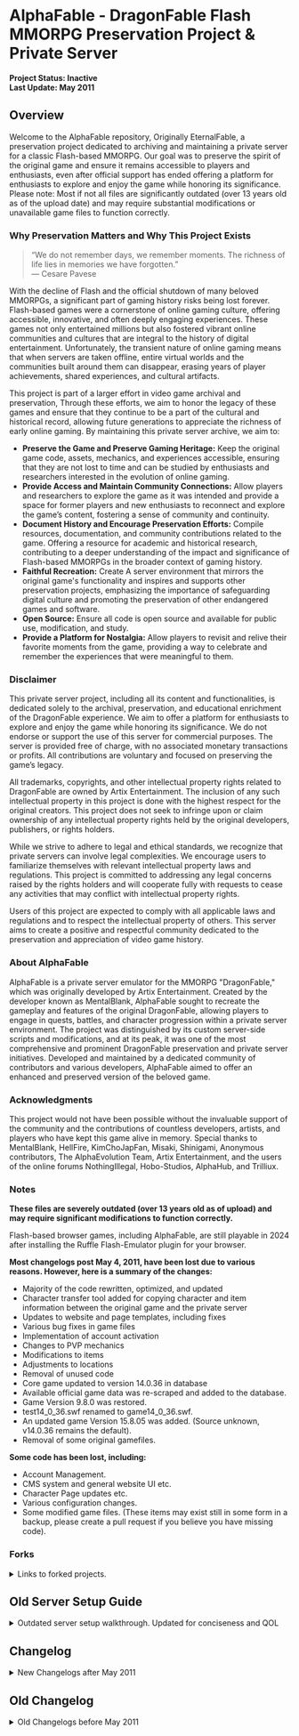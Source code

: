 # AlphaFable - DragonFable Flash MMORPG Preservation Project & Private Server
 
**Project Status: Inactive**  
**Last Update: May 2011**

## Overview

Welcome to the AlphaFable repository, Originally EternalFable, a preservation project dedicated to archiving and maintaining a private server for a classic Flash-based MMORPG. Our goal was to preserve the spirit of the original game and ensure it remains accessible to players and enthusiasts, even after official support has ended offering a platform for enthusiasts to explore and enjoy the game while honoring its significance. Please note: Most if not all files are significantly outdated (over 13 years old as of the upload date) and may require substantial modifications or unavailable game files to function correctly.

### Why Preservation Matters and Why This Project Exists

> “We do not remember days, we remember moments. The richness of life lies in memories we have forgotten.”  
> — Cesare Pavese

With the decline of Flash and the official shutdown of many beloved MMORPGs, a significant part of gaming history risks being lost forever. Flash-based games were a cornerstone of online gaming culture, offering accessible, innovative, and often deeply engaging experiences. These games not only entertained millions but also fostered vibrant online communities and cultures that are integral to the history of digital entertainment. Unfortunately, the transient nature of online gaming means that when servers are taken offline, entire virtual worlds and the communities built around them can disappear, erasing years of player achievements, shared experiences, and cultural artifacts.

This project is part of a larger effort in video game archival and preservation, Through these efforts, we aim to honor the legacy of these games and ensure that they continue to be a part of the cultural and historical record, allowing future generations to appreciate the richness of early online gaming. By maintaining this private server archive, we aim to:
- **Preserve the Game and Preserve Gaming Heritage:** Keep the original game code, assets, mechanics, and experiences accessible, ensuring that they are not lost to time and can be studied by enthusiasts and researchers interested in the evolution of online gaming.
- **Provide Access and Maintain Community Connections:** Allow players and researchers to explore the game as it was intended and provide a space for former players and new enthusiasts to reconnect and explore the game’s content, fostering a sense of community and continuity.
- **Document History and Encourage Preservation Efforts:** Compile resources, documentation, and community contributions related to the game. Offering a resource for academic and historical research, contributing to a deeper understanding of the impact and significance of Flash-based MMORPGs in the broader context of gaming history.
- **Faithful Recreation:** Create A server environment that mirrors the original game's functionality and inspires and supports other preservation projects, emphasizing the importance of safeguarding digital culture and promoting the preservation of other endangered games and software.
- **Open Source:** Ensure all code is open source and available for public use, modification, and study.
- **Provide a Platform for Nostalgia:** Allow players to revisit and relive their favorite moments from the game, providing a way to celebrate and remember the experiences that were meaningful to them.

### Disclaimer
This private server project, including all its content and functionalities, is dedicated solely to the archival, preservation, and educational enrichment of the DragonFable experience. We aim to offer a platform for enthusiasts to explore and enjoy the game while honoring its significance. We do not endorse or support the use of this server for commercial purposes. The server is provided free of charge, with no associated monetary transactions or profits. All contributions are voluntary and focused on preserving the game’s legacy.

All trademarks, copyrights, and other intellectual property rights related to DragonFable are owned by Artix Entertainment. The inclusion of any such intellectual property in this project is done with the highest respect for the original creators. This project does not seek to infringe upon or claim ownership of any intellectual property rights held by the original developers, publishers, or rights holders.

While we strive to adhere to legal and ethical standards, we recognize that private servers can involve legal complexities. We encourage users to familiarize themselves with relevant intellectual property laws and regulations. This project is committed to addressing any legal concerns raised by the rights holders and will cooperate fully with requests to cease any activities that may conflict with intellectual property rights.

Users of this project are expected to comply with all applicable laws and regulations and to respect the intellectual property of others. This server aims to create a positive and respectful community dedicated to the preservation and appreciation of video game history.

### About AlphaFable
AlphaFable is a private server emulator for the MMORPG "DragonFable," which was originally developed by Artix Entertainment. Created by the developer known as MentalBlank, AlphaFable sought to recreate the gameplay and features of the original DragonFable, allowing players to engage in quests, battles, and character progression within a private server environment. The project was distinguished by its custom server-side scripts and modifications, and at its peak, it was one of the most comprehensive and prominent DragonFable preservation and private server initiatives. Developed and maintained by a dedicated community of contributors and various developers, AlphaFable aimed to offer an enhanced and preserved version of the beloved game.

### Acknowledgments
This project would not have been possible without the invaluable support of the community and the contributions of countless developers, artists, and players who have kept this game alive in memory. Special thanks to MentalBlank, HellFire, KimChoJapFan, Misaki, Shinigami, Anonymous contributors, The AlphaEvolution Team, Artix Entertainment, and the users of the online forums NothingIllegal, Hobo-Studios, AlphaHub, and Trilliux.

### Notes

**These files are severely outdated (over 13 years old as of upload) and may require significant modifications to function correctly.**

Flash-based browser games, including AlphaFable, are still playable in 2024 after installing the Ruffle Flash-Emulator plugin for your browser.

**Most changelogs post May 4, 2011, have been lost due to various reasons. However, here is a summary of the changes:**
- Majority of the code rewritten, optimized, and updated
- Character transfer tool added for copying character and item information between the original game and the private server
- Updates to website and page templates, including fixes
- Various bug fixes in game files
- Implementation of account activation
- Changes to PVP mechanics
- Modifications to items
- Adjustments to locations
- Removal of unused code
- Core game updated to version 14.0.36 in database
- Available official game data was re-scraped and added to the database.
- Game Version 9.8.0 was restored.
- test14_0_36.swf renamed to game14_0_36.swf.
- An updated game Version 15.8.05 was added. (Source unknown, v14.0.36 remains the default).
- Removal of some original gamefiles.

**Some code has been lost, including:**
- Account Management.
- CMS system and general website UI etc.
- Character Page updates etc.
- Various configuration changes.
- Some modified game files.
(These items may exist still in some form in a backup, please create a pull request if you believe you have missing code).

### Forks

<details>
 
<summary>Links to forked projects.</summary>

There are various forks of this project, some of which may not include the latest code or might contain code that is no longer available even to the original developers. One of the more recent forks is maintained by Draconiandeveloper and can be accessed at [Draconiandeveloper's AlphaFable Repo](https://github.com/draconiandeveloper/AlphaFable). This fork provides a modern update with quality-of-life improvements and bug fixes for an older codebase and incorporates Docker container deployment. Draconiandeveloper's rationale for their fork, which parallels my own childhood experiences and the motivation behind the original AlphaFable, can be reviewed here: [Draconiandeveloper's Rationale](https://github.com/draconiandeveloper/AlphaFable/blob/main/RATIONALE.md).

Personal note: The fleeting nature of memories is a poignant reminder of our vulnerabilities and the impermanence of life. Navigating phases that feel akin to limbo can be disorienting and it is completely understandable to feel a sense of detachment from your lived experiences, especially when they are viewed through a haze of nostalgia. I strongly believe that there is value for all individuals to preserve and share their stories. The desire to contribute to something that might otherwise fade into obscurity is commendable and serves as a meaningful way to connect with both the past and the future. To preserve and reflect on cherished and influential moments is a reminder of the importance of keeping our stories alive and adds to the rich tapestry of the shared experiences of each person and those they interact with. The stories we tell, the memories we cherish, and the lessons we impart. These are indeed what gives substance and significance to our existence.

</details>

## Old Server Setup Guide

<details>

<summary>Outdated server setup walkthrough. Updated for conciseness and QOL</summary>

### Notes
- **Compatibility:** Using the latest version of XAMPP may present additional challenges; UwAmp is recommended for optimal compatibility.
- **Apache Configuration:** Ensure that the `rewrite_module` is enabled in the Apache Modules tab.
- **Recommended Settings:** For UwAmp, use this [Apache configuration](http://i.imgur.com/41TI2RL.png).

#### Prerequisites
- **This Repository's Files (Not Including Game Files)**
- **OR**
- **KimChoJapFan's Compressed Files (Including Game Files):** [Download Link](https://mega.nz/#!0QFHESwR!IWnty5cVymhpg0IH2k7bTbAot3Wf0RS0wxuV_QggFG4)
  - **Note:** The server files require at least 1.0 GiB of disk space once uncompressed and are optimized for the latest version of UwAmp.
- **Character Generator:** Requires Python 2.7 (Version 2.7.10 recommended).

### Step-by-Step Setup Instructions

#### Step 1: Install UwAmp

- Download, install, and launch UwAmp. While UwAmp is recommended for this setup, you may also use XAMPP or another suitable web server solution.

#### Step 2: Locate the 'www' Directory

- In UwAmp, click the 'www folder' button, or navigate manually to `C:\UwAmp\www\`.

#### Step 3: Download and Extract Server Files

- Download the AlphaFable private server files and extract them into the `www` directory you just opened.

#### Step 4: Start UwAmp and Access PHPMyAdmin

- Start UwAmp, then click the PHPMyAdmin button, or open your browser and go to `http://localhost/mysql/`.
  - **Default Username:** root
  - **Default Password:** root (It is strongly recommended that you change this for security purposes).

#### Step 5: Create a New Database

- In PHPMyAdmin, click on the 'Databases' tab and create a new database. Remember the name of this database, as it will be required in subsequent steps.

#### Step 6: Import the Database

- Select the newly created database from the left sidebar.
- Click on the "Import" tab, select the SQL file included in the server files, and import it into the database.

#### Step 7: Configure Server Settings

- Navigate to the `df_settings` table within your database and make the following changes:
  - **DFSitename:** Enter the desired name for your server.
  - **AdminEmail:** Input your email address to receive bug reports.
  - **News:** Customize the text to your preference.

#### Step 8: Save Changes

- After making the necessary edits, scroll down and save your changes.

#### Step 9: Update Configuration Files

- In the `www` directory, open `includes/config.php`.
- Update the `$mysql_user`, `$mysql_pass`, and `$mysql_name` variables to match your PHPMyAdmin credentials and the name of the database you created earlier.

#### Step 10: Update Security Keys

- Open `includes/classes/security.class.php` and change the line `var $key = 'RandomKeyBitchesL0043l1'​【30 cm】;` to a new, secure key. Ensure this key remains private.
- Similarly, in `includes/classes/GameFunctions.class.php`, update the `var $key = 'RandomKeyBitchesL0043l1'​【30 cm】;` field to match the key you set in the previous step.

#### Step 11: Rename a Critical File

- Rename the file `game/mb-fileGrab.php` to something more secure, such as `df-SecretFileDownloader.php`.

#### Step 12: Download Required SWF Files

- Navigate to `http://localhost/game/[renamed file]` in your browser, replacing `[renamed file]` with the new name from the previous step.
- Open each link in a new tab to download the missing SWF files. This process may use between 200 MB and 800 MB of data. Ensure all files are fully downloaded before proceeding.

#### Step 13: Create an Admin Account

- Go to `http://localhost/game/df-signup.php` and create a new account.
- In PHPMyAdmin, navigate to the `df_users` table and modify the account you just created. Update the relevant fields to match the details shown in this [image](http://i.imgur.com/GTBOCRi.png) to grant yourself admin access.

#### Step 14: Create a Character

- Log in at `http://localhost/game/` and create a new character.

#### Step 15: Access the Admin Town

- In PHPMyAdmin, open the `df_characters` table and edit the character you just created.
- Change the "Home town" value to `14161993` to gain access to the admin town.

#### Step 16: Final Checks

- Verify that all SWF files have finished downloading. Once confirmed, your server setup is complete, and you are ready to begin using your private server.

</details>

## Changelog

<details>

<summary>New Changelogs after May 2011</summary>

### Post May 4, 2011

**Most changelogs post May 4, 2011, have been lost due to various reasons. However, here is a summary of the changes:**
- Majority of the code rewritten, optimized, and updated
- Character transfer tool added for copying character and item information between the original game and the private server
- Updates to website and page templates, including fixes
- Various bug fixes in game files
- Implementation of account activation
- Changes to PVP mechanics
- Modifications to items
- Adjustments to locations
- Removal of unused code
- Core game updated to version 14.0.36 in database
- Available official game data was re-scraped and added to the database.
- Game Version 9.8.0 was restored.
- test14_0_36.swf renamed to game14_0_36.swf.
- An updated game Version 15.8.05 was added. (Source unknown, v14.0.36 remains the default).
- Removal of some original gamefiles.

**Some code has been lost, including:**
- Account Management.
- CMS system and general website UI etc.
- Character Page updates etc.
- Various configuration changes.
- Some modified game files.
(These items may exist still in some form in a backup, please create a pull request if you believe you have missing code).

</details>

## Old Changelog

<details>

<summary>Old Changelogs before May 2011</summary>

### October 25, 2010

- **Client Update:**
  - Updated the client to version 9.0.6.
  
- **New Files Added:**
  - Added `cf-characterdelete.asp`.
  - Added `cf-expsave.asp`:
    - Allows saving of Experience (Exp) and Gold to the database.
    - Note: This may cause issues during the leveling-up process.

- **Modifications:**
  - `cf-usersignup.php`:
    - Implemented a security measure to prevent direct access. The script will terminate if accessed directly.
  - `cf-characternew.php`:
    - Added similar security measures to prevent direct access.
  - `cf-characterload.asp`:
    - **Experience Calculation:** `intExpToLevel` is now auto-calculated.
    - **Class Loading:** `strClassFileName` now dynamically loads `class-(strClassName).swf`.
    - **Database Integration:** The following attributes are now loaded from the database:
      - `intExp`, `HP`, `intMP`, `intSilver`, `intGold`, `intGems`, `intCoins`
      - `intMaxBagSlots`, `intMaxBankSlots`, `intMaxHouseSlots`, `intMaxHouseItemSlots`
      - `RaceID`, `strRaceName`, `BaseClassID`, `ClassID`, `strClassName`

### October 26, 2010

- **Database Connections:**
  - Connected `cf-expsave.asp` and `cf-characterdelete.asp` to the database.

- **New Features:**
  - Added `cf-questcomplete.asp`:
    - Allows completion of the first quest and saves Experience (Exp) and Gold to the database.
  - Added `cf-loadtowninfo.asp`:
    - Successfully loads town information.
  - Added `towns/town-oaklore.swf`.

- **Modifications:**
  - `cf-characterload.asp`:
    - Modified to load Oaklore instead of defaulting to the Intro.
  
- **Additional Features:**
  - Added Design Notes.
  - Added game size modifier links.

### October 27, 2010

- **Bug Fixes:**
  - Fixed issues related to size settings.
  
- **File Structure Adjustments:**
  - `Dragonfable.css` is now correctly loaded within the `game/` folder.
  - Removed the `DF/` folder and updated paths accordingly.

### October 28, 2010

- **New Files Added:**
  - `cf-statstrain.asp`: Allows users to train their stats.
  - `cf-statsuntrain.asp`: Enables users to untrain their stats.

- **Modifications:**
  - `cf-characterload.asp`:
    - Now loads all character stats directly from the database.
  - `cf-questload.asp`:
    - Corrected to load the appropriate quest from the database, rather than defaulting to the Intro Quest.
  
- **Additional Features:**
  - Added `cf-loadwarvars.asp`:
    - This feature is incomplete and may not be utilized. However, it is included for future development.
    - Note: If attempting to update stats results in a crash, there is no cause for concern. The stats will be successfully updated, and the corresponding gold will be deducted.

### October 29, 2010

- **Modifications:**
  - `cf-characterload.asp` and `cf-userlogin.asp`:
    - Now load class information directly from the database.
  - `cf-characterload.asp`:
    - **Attribute Loading:** Added support for loading `intWIS` from the database.
    - **Class Armor & Weapon Info:** Now also retrieved from the database.
    - **Hair Loading:** Hair assets are now loaded from the database. If a specific hair asset is not found, the default `'head/M/hair-male-carefree.swf'` will be used.
  - `cf-questload.asp`:
    - Updated to load the Intro Quest as a fallback if the specified quest does not exist, preventing crashes.

- **New Additions:**
  - **Database Updates:**
    - Added the Dragon versions of Warrior, Mage, and Rogue classes to the database.
  - **Game Assets:**
    - Added `gamefiles/pets/pet-twilly.swf` so players can engage in their first battle with a Moglin companion.
  - **New Features:**
    - Added `cf-changeclass.asp` to allow class changes.

### October 31, 2010

- **New Features:**
  - **Quest 101:**
    - Introduced a new quest allowing players to return to the Intro area without the original storyline.
  - **Support for Female Characters:**
    - The server now fully supports female characters. Players will need to collect the appropriate class and hair SWFs.
  - **New Files:**
    - Added `cf-classload.php`.
    - Added `topchars.php` to display top characters.
    - Added `newCharacter.fla` for users interested in making custom modifications.

- **Modifications:**
  - `cf-characterload.php`:
    - Now loads Quest, Skill, and Armor values directly from the database.
  - **Design Notes:**
    - Updated several links for better navigation.
  - `cf-loadtowninfo.php`:
    - Fixed an issue caused between October 28th and 31st, ensuring proper loading of home towns.

### November 2, 2010

- **Modifications:**
  - `cf-changehometown.php`:
    - Implemented a minor update.
  - `cf-characterload.php`:
    - Enhanced to load items from the database.
    - Fixed an issue with gold and experience when exiting quests.
  - **Error Handling:**
    - Updated error codes across all `cf-****.php` files to improve functionality.

- **New Features:**
  - Added `cf-getquestcounter.php` to track quest progress.
  - Added `cf-itembuy.php` for purchasing items.
  - Added `cf-itemsell.php` for selling items.
  - Completed development of `cf-shopload.php`.

- **Fixes:**
  - `cf-expsave.php`:
    - Fixed to allow progression to level 2.
  - `cf-questload.php`:
    - Corrected an issue with changing the home town during quest progression.

### November 5, 2010

- **Modifications:**
  - `cf-questload.php`:
    - Updated to load monsters from the database.

- **New Features:**
  - Added `cf-interfaceload.php`:
    - Interface files are now loaded from the database.
  - Added additional towns and quests:
    - Note: Monsters for these new towns and quests have not been added yet.

### November 7, 2010

- **New Features:**
  - Added `cf-mergeshopload.php`:
    - Allows loading of merge shops. Note: The feature has some bugs.
  - Added `cf-itemmerge.php`:
    - Enables item merging functionality. Note: The feature has some bugs.

- **Modifications:**
  - `cf-questload.php`:
    - Fixed a bug related to monster loading.

- **Additional Notes:**
  - When requesting a monster with `MonsterRef` 3, ensure that `MonsterRef` 0, 1, and 2 are also loaded to avoid issues.

### November 16, 2010

- **New Features:**
  - Enhanced the Design Notes system with more detailed and versatile functionality.
  - Added an online user list to the homepage.

- **Modifications:**
  - Updated the website’s background skin with a custom design.
  - Integrated the following elements into the database:
    - Skin
    - Facebook Username
    - MySpace Username

### November 21, 2010

- **New Features:**
  - Added `cf-savequeststring.php`: Allows saving of quest strings.
  - Added `cf-saveskillstring.php`: Allows saving of skill strings.
  - Added `cf-savearmorstring.php`: Allows saving of armor strings.
  - Added `cf-itemdestroy.php`: Enables item destruction functionality.

- **Modifications:**
  - `cf-characterload.php`:
    - Fixed issues with loading Quest, Skill, and Armor strings.
  - `cf-itembuy.php`, `cf-itemmerge.php`, and `cf-itemsell.php`:
    - Resolved existing bugs related to item transactions.

- **Content Updates:**
  - Added monsters to the following quests:
    - Drakath's Quest
    - Zorbak's Bear Quest
    - Renegade Ambush Quest
    - Hydra Bridge Quest

### November 23, 2010

- **Modifications:**
  - **Game Size Configuration:**
    - Improved game size settings for better performance and made them editable via URL.
  - **CSS Updates:**
    - `Dragonfable.css` now loads correctly.
  - **Client Updates:**
    - Implemented various changes to enhance client functionality.

- **New Features:**
  - Added a "Latest Release Version" display post-login:
    - Replaces the previous "Verified" status.

- **Fixes:**
  - Updated all links within `usersignup_05.swf`:
    - Converted all links to PHP, resolving previous bugs.

### November 24, 2010

- **Modifications:**
  - Renamed `/game/default.php` to `index.php`.

- **New Features:**
  - Added `cf-bankload.php`: Enables loading of bank data.
  - Added `cf-toBank.php`: Facilitates transferring items to the bank.
  - Added `cf-toCharFromBank.php`: Allows transferring items from the bank to the character.
  - Initiated development on Hair Shops.

### November 27, 2010

- **Fixes:**
  - `cf-usersignup.php`:
    - Resolved issues, allowing users to sign up without any problems.

### December 8, 2010

- **New Features:**
  - **News System:**
    - Implemented an enhanced news system with options to write, delete, and edit news. These features are also accessible through the more-news section.
  - **Client Update:**
    - Upgraded to the latest client version (9.8.0) with PHP support.
  - **Login System:**
    - Introduced a login system using cookies.
  - **Account Manager:**
    - Added a comprehensive account management system, including:
      - Password changer
      - Email changer
      - Date of Birth changer

### December 18, 2010

- **Update:**
  - Discovered two missing updates that were lost when Cris's Forum went down:
    - November 24, 2010
    - November 27, 2010

### February 4, 2011

- **New Features:**
  - Added `cf-buybankslots1.php`: Facilitates purchasing of bank slots.
  - Added `cf-buybankslots2.php`: Facilitates purchasing of bank slots.
  - Added `cf-buybankslots3.php`: Facilitates purchasing of bank slots.
  - Added `cf-buybagslots1.php`: Facilitates purchasing of bag slots.
  - Added `cf-buybagslots2.php`: Facilitates purchasing of bag slots.
  - Added `cf-buybagslots3.php`: Facilitates purchasing of bag slots.

### February 5, 2011

- **Modifications:**
  - **Client Updates:**
    - Removed `cf-buybankslots2.php` and `cf-buybankslots3.php` as they are no longer needed.
    - Removed `cf-buybagslots2.php` and `cf-buybagslots3.php` as they are no longer needed.
  - `cf-characterload.php`:
    - Enhanced to load set starting items and support dragon loading.
  - `cf-questload.php`:
    - Updated to handle quest rewards.

- **New Features:**
  - Added `cf-dragonhatch.php`: Facilitates hatching of dragons.
  - Added `cf-questreward.php`: Saves quest rewards to the inventory.
  - Added `cf-dragontrain.php`: Enables dragon training.
  - Added `cf-dragonuntrain.php`: Enables dragon untraining.

- **Fixes:**
  - **`cf-buybagslots1.php`:**
    - Identified an error where prices need to be corrected.

### February 6, 2011

- **Fixes:**
  - Corrected indentation in various files for improved readability.
  - Addressed and resolved several major security issues.

### February 13, 2011

- **New Features:**
  - Added `cf-dragonelement.php`: Manages dragon elements.
  - Completed `dcBuy.php`:
    - Allows changes to class, gender, and name.

- **Fixes:**
  - Updated and corrected dates and times where necessary.

### March 14, 2011

- **New Features:**
  - Added `cf-dragonfeed.php`: Enables feeding your dragon.
  - Added `cf-dragoncustomize.php`: Allows customization of your dragon.

- **Updates:**
  - Added new and updated screenshots.

### March 26, 2011

- **Fixes:**
  - Resolved issues related to purchasing bank slots:
    - Default bank slots increased to 10 (Please do not modify).
  - Addressed problems encountered during account creation.
  - Temporarily fixed an inventory glitch occurring during item merging.

- **New Features:**
  - Added `cf-saveweaponconfig.php`: Facilitates saving weapon configurations.

### March 27, 2011

- **New Features:**
  - Added `cf-hairbuy.php`: Enables the purchase of hairstyles.

- **Improvements:**
  - Enhanced Normal Shops and Merge Shops:
    - Fixed several errors and improved functionality.
    - Addressed and resolved issues with item counts and max stack sizes when merging, buying, selling, and destroying items.

### April 20, 2011

- **Fixes:**
  - Restored `cf-classload.php`:
    - Replaced `cf-characterload.php` with the correct file.

- **Updates:**
  - Added `PrevClassID` and updated relevant files.
  - Added `BaseClassID` and updated relevant files.

### April 21, 2011

- **New Features:**
  - Added `cf-hairshopload.php`: Completed hair shop functionality. You can now add your own hairstyles.
  - Added `cf-loadpvpchar.php`: Facilitates loading of PvP characters.
  - Added `cf-loadpvprandom.php`: Enables random selection of PvP characters.

- **Updates:**
  - Updated `cf-questcomplete.php`:
    - Quest rewards are now selected randomly.

- **Team Update:**
  - Shinigami has been added to the DFPS Team.

### April 28, 2011

- **New Features:**
  - Added `cf-buybagslots1.php`: Enables the purchase of additional bag slots.
  - Added `cf-loadfriend.php`: Facilitates loading of friend data.
  
- **Improvements:**
  - Enhanced items:
    - Improved resistances, stats, and other attributes.

- **Updates:**
  - Added support for Zones:
    - Configuration details can be modified in `includes/config.php`.

### May 4, 2011

- **Updates:**
  - Zones are now loaded from the database (`df_extra`).

- **Fixes:**
  - Addressed several bugs and minor errors.
  - Resolved issues with `cf-characternew.php`: Now functions correctly.
  - Fixed errors encountered when exiting Barber, Bank, Town Hall, etc.
  - Corrected bank-related errors, including cases where the bank is empty.
  - Fixed `cf-statsuntrain.php`.

</details>
